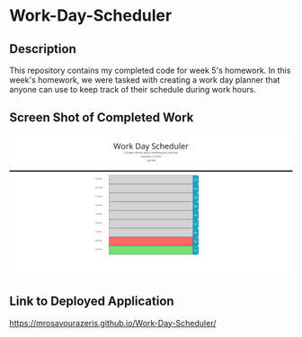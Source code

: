 # Work-Day-Scheduler

## Description

This repository contains my completed code for week 5's homework. In this week's homework, we were tasked with creating a work day planner that anyone can use to keep track of their schedule during work hours. 

## Screen Shot of Completed Work

![Start Page](Assets/myPlanner.png)

## Link to Deployed Application

https://mrosavourazeris.github.io/Work-Day-Scheduler/